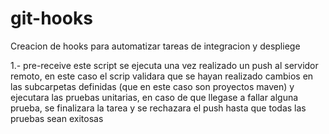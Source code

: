 # git-hooks
Creacion de hooks para automatizar tareas de integracion y despliege

1.- pre-receive
este script se ejecuta una vez realizado un push al servidor remoto, en este caso el scrip validara que se hayan realizado cambios en las subcarpetas definidas (que en este caso son proyectos maven) y ejecutara las pruebas unitarias, en caso de que llegase a fallar alguna prueba, se finalizara la tarea y se rechazara el push hasta que todas las pruebas sean exitosas
